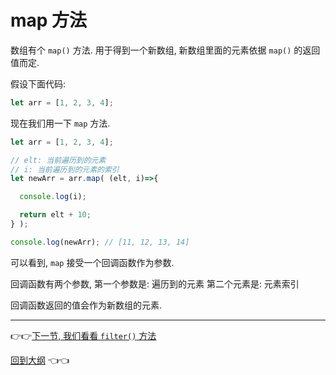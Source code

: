 # map 方法

数组有个 `map()` 方法. 用于得到一个新数组, 新数组里面的元素依据 `map()` 的返回值而定.

假设下面代码:

```js
let arr = [1, 2, 3, 4];
```

现在我们用一下 `map` 方法.

```js
let arr = [1, 2, 3, 4];

// elt: 当前遍历到的元素
// i: 当前遍历到的元素的索引
let newArr = arr.map( (elt, i)=>{

  console.log(i);

  return elt + 10;
} );

console.log(newArr); // [11, 12, 13, 14]

```

可以看到, `map` 接受一个回调函数作为参数.

回调函数有两个参数,
    第一个参数是: 遍历到的元素
    第二个元素是: 元素索引

回调函数返回的值会作为新数组的元素.

---

:point_right::point_right:[下一节, 我们看看 `filter()` 方法](./array-filter.md)

[回到大纲](../README.md#outline) :point_left::point_left:
